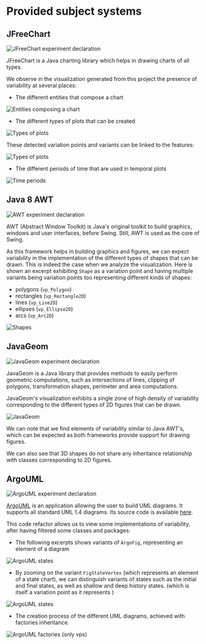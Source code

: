 # Provided subject systems

## JFreeChart

![JFreeChart experiment declaration](subject-systems-yaml/jfreechart-small.png)

JFreeChart is a Java charting library which helps in drawing charts of all types.

We observe in the visualization generated from this project the presence of variability at several places:

- The different entities that compose a chart

![Entities composing a chart](subject-systems-screenshots/jfreechart_chart-entities.png)

- The different types of plots that can be created

![Types of plots](subject-systems-screenshots/jfreechart_plots.png)

These detected variation points and variants can be linked to the features:

![Types of plots](subject-systems-screenshots/jfreechart_plots_identified.png)

- The different periods of time that are used in temporal plots

![Time periods](subject-systems-screenshots/jfreechart_time-periods.png)


## Java 8 AWT

![AWT experiment declaration](subject-systems-yaml/awt-small.png)

AWT (Abstract Window Toolkit) is Java's original toolkit to build graphics, windows and user interfaces, before Swing. Still, AWT is used as the core of Swing.

As this framework helps in building graphics and figures, we can expect variability in the implementation of the different types of shapes that can be drawn.
This is indeed the case when we analyze the visualization. Here is shown an excerpt exhibiting `Shape` as a variation point and having multiple variants being variation points too representing different kinds of shapes:
- polygons (`vp_Polygon`)
- rectangles (`vp_Rectangle2D`)
- lines (`vp_Line2D`)
- ellipses (`vp_Ellipse2D`)
- arcs (`vp_Arc2D`)

![Shapes](subject-systems-screenshots/awt_shapes.png)

## JavaGeom

![JavaGeom experiment declaration](subject-systems-yaml/javageom-small.png)

JavaGeom is a Java library that provides methods to easily perform geometric computations, such as intersections of lines, clipping of polygons, transformation shapes, perimeter and area computations.

JavaGeom's visualization exhibits a single zone of high density of variability corresponding to the different types of 2D figures that can be drawn.

![JavaGeom](subject-systems-screenshots/javageom.png)

We can note that we find elements of variability similar to Java AWT's, which can be expected as both frameworks provide support for drawing figures.

We can also see that 3D shapes do not share any inheritance relationship with classes corresponding to 2D figures.

## ArgoUML

![ArgoUML experiment declaration](subject-systems-yaml/argouml-small.png)

[ArgoUML](http://argouml-spl.tigris.org/) is an application allowing the user to build UML diagrams. It supports all standard UML 1.4 diagrams.
Its source code is available [here](https://github.com/marcusvnac/argouml-spl/tree/bcae37308b13b7ee62da0867a77d21a0141a0f18).

This code refactor allows us to view some implementations of variability, after having filtered some classes and packages:

- The following excerpts shows variants of `ArgoFig`, representing an element of a diagram

![ArgoUML states](subject-systems-screenshots/argoUML_fig.png)

- By zooming on the variant `FigStateVertex` (which represents an element of a state chart), we can distinguish variants of states such as the initial and final states, as well as shallow and deep history states.
 (which is itself a variation point as it represents )

![ArgoUML states](splc2019-tool-screenshots/argoUML_state-elements.png)

- The creation process of the different UML diagrams, achieved with factories inheritance.

![ArgoUML factories (only vps)](splc2019-tool-screenshots/argoUML_factories.png)
